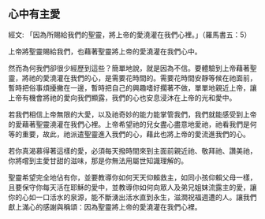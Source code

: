 ## 心中有主愛 ##

經文: 「因為所賜給我們的聖靈，將上帝的愛澆灌在我們心裡。」（羅馬書五：5）



上帝將聖靈賜給我們，也藉著聖靈將上帝的愛澆灌在我們心中。

然而為何我們卻很少經歷到這些？簡單地說，就是因為不信。要體驗到上帝藉著聖靈，將祂的愛澆灌在我們的心，是需要花時間的。需要花時間安靜等候在祂面前，暫時把俗事煩擾撇在一邊，暫時把自己的興趣嗜好擱著不做，單單地親近上帝，讓上帝有機會將祂的愛向我們顯露，我們的心也安息浸沐在上帝的光和愛中。

若我們相信上帝無限的大愛，以及祂奇妙的能力能掌管我們，我們就能感受到上帝的愛藉著聖靈澆灌在我們心裡。上帝希望祂的兒女盡心盡意地愛祂，祂看我們是何等的重要，故此，祂派遣聖靈進入我們的心，藉此也將上帝的愛流進我們的心。

若你真渴慕得著這樣的愛，必須每天撥時間來到主面前親近祂、敬拜祂、讚美祂，你將嚐到主愛甘甜的滋味，那是你無法用屬世知識理解的。

聖靈希望完全地佔有你，並要教導你如何天天仰賴救主，如同小孩仰賴父母一樣，且要保守你每天活在耶穌的愛中，並教導你如何向眾人及弟兄姐妺流露主的愛，讓你的心如一口活水的泉源，能不斷湧出活水直到永生，滋潤祝福週遭的人。讓我們獻上滿心的感謝與稱頌：因為聖靈將上帝的愛澆灌在我們心裡。